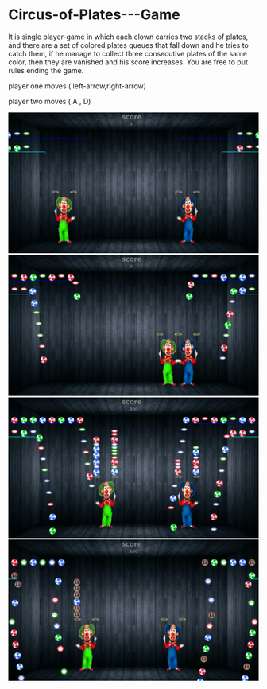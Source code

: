 # Circus-of-Plates---Game

It is single player-game in which each clown carries two stacks of plates, and
there are a set of colored plates queues that fall down and he tries to catch them,
if he manage to collect three consecutive plates of the same color, then they are
vanished and his score increases. You are free to put rules ending the game. 

player one moves ( left-arrow,right-arrow)

player two moves ( A , D)


<img src = "https://github.com/Moataz-96/Circus-of-Plates---Game/blob/main/ScreenShots/SCREENSHOT_1.png" />
<img src = "https://github.com/Moataz-96/Circus-of-Plates---Game/blob/main/ScreenShots/SCREENSHOT_2.png" />
<img src = "https://github.com/Moataz-96/Circus-of-Plates---Game/blob/main/ScreenShots/SCREENSHOT_3.png" />
<img src = "https://github.com/Moataz-96/Circus-of-Plates---Game/blob/main/ScreenShots/SCREENSHOT_4.png" />
